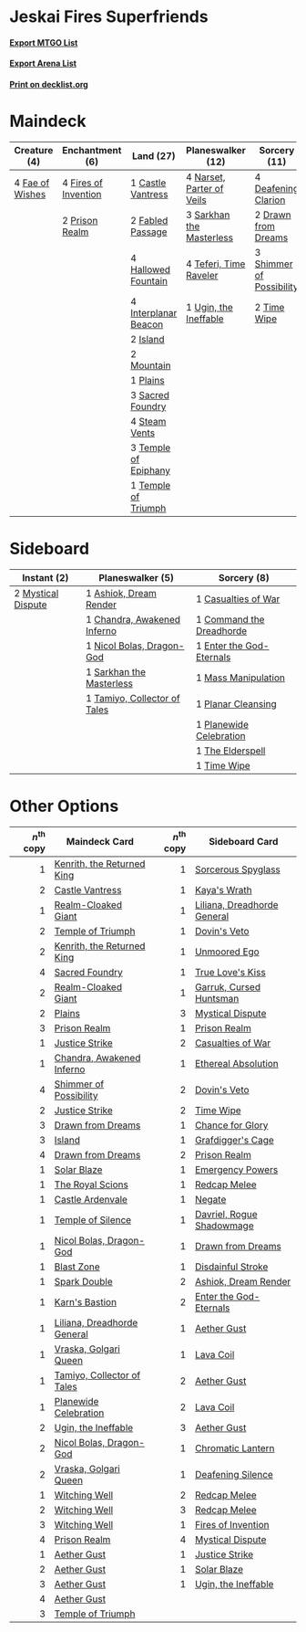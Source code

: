 # Jeskai Fires Superfriends

#### [Export MTGO List](../collection/Jeskai%20Fires%20Superfriends/Jeskai%20Fires%20Superfriends.txt)
#### [Export Arena List](../collection/Jeskai%20Fires%20Superfriends/Jeskai%20Fires%20Superfriends_arena.txt)
#### [Print on decklist.org](http://decklist.org/?deckmain=1%09Castle%20Vantress%0A4%09Deafening%20Clarion%0A2%09Drawn%20from%20Dreams%0A2%09Fabled%20Passage%0A4%09Fae%20of%20Wishes%0A4%09Fires%20of%20Invention%0A4%09Hallowed%20Fountain%0A4%09Interplanar%20Beacon%0A2%09Island%0A2%09Mountain%0A4%09Narset,%20Parter%20of%20Veils%0A1%09Plains%0A2%09Prison%20Realm%0A3%09Sacred%20Foundry%0A3%09Sarkhan%20the%20Masterless%0A3%09Shimmer%20of%20Possibility%0A4%09Steam%20Vents%0A4%09Teferi,%20Time%20Raveler%0A3%09Temple%20of%20Epiphany%0A1%09Temple%20of%20Triumph%0A2%09Time%20Wipe%0A1%09Ugin,%20the%20Ineffable&deckside=1%09Ashiok,%20Dream%20Render%0A1%09Casualties%20of%20War%0A1%09Chandra,%20Awakened%20Inferno%0A1%09Command%20the%20Dreadhorde%0A1%09Enter%20the%20God-Eternals%0A1%09Mass%20Manipulation%0A2%09Mystical%20Dispute%0A1%09Nicol%20Bolas,%20Dragon-God%0A1%09Planar%20Cleansing%0A1%09Planewide%20Celebration%0A1%09Sarkhan%20the%20Masterless%0A1%09Tamiyo,%20Collector%20of%20Tales%0A1%09The%20Elderspell%0A1%09Time%20Wipe)
# Maindeck

|                                       Creature (4)                                       |                                        Enchantment (6)                                        |                                           Land (27)                                           |                                         Planeswalker (12)                                          |                                           Sorcery (11)                                            |
|------------------------------------------------------------------------------------------|-----------------------------------------------------------------------------------------------|-----------------------------------------------------------------------------------------------|----------------------------------------------------------------------------------------------------|---------------------------------------------------------------------------------------------------|
|4 [Fae of Wishes](http://gatherer.wizards.com/Pages/Card/Details.aspx?multiverseid=473006)|4 [Fires of Invention](http://gatherer.wizards.com/Pages/Card/Details.aspx?multiverseid=473087)|1 [Castle Vantress](http://gatherer.wizards.com/Pages/Card/Details.aspx?multiverseid=473204)   |4 [Narset, Parter of Veils](http://gatherer.wizards.com/Pages/Card/Details.aspx?multiverseid=460988)|4 [Deafening Clarion](http://gatherer.wizards.com/Pages/Card/Details.aspx?multiverseid=452915)     |
|                                                                                          |2 [Prison Realm](http://gatherer.wizards.com/Pages/Card/Details.aspx?multiverseid=460953)      |2 [Fabled Passage](http://gatherer.wizards.com/Pages/Card/Details.aspx?multiverseid=473206)    |3 [Sarkhan the Masterless](http://gatherer.wizards.com/Pages/Card/Details.aspx?multiverseid=461070) |2 [Drawn from Dreams](http://gatherer.wizards.com/Pages/Card/Details.aspx?multiverseid=466810)     |
|                                                                                          |                                                                                               |4 [Hallowed Fountain](http://gatherer.wizards.com/Pages/Card/Details.aspx?multiverseid=97071)  |4 [Teferi, Time Raveler](http://gatherer.wizards.com/Pages/Card/Details.aspx?multiverseid=461148)   |3 [Shimmer of Possibility](http://gatherer.wizards.com/Pages/Card/Details.aspx?multiverseid=457195)|
|                                                                                          |                                                                                               |4 [Interplanar Beacon](http://gatherer.wizards.com/Pages/Card/Details.aspx?multiverseid=461174)|1 [Ugin, the Ineffable](http://gatherer.wizards.com/Pages/Card/Details.aspx?multiverseid=460929)    |2 [Time Wipe](http://gatherer.wizards.com/Pages/Card/Details.aspx?multiverseid=461150)             |
|                                                                                          |                                                                                               |2 [Island](http://gatherer.wizards.com/Pages/Card/Details.aspx?multiverseid=439857)            |                                                                                                    |                                                                                                   |
|                                                                                          |                                                                                               |2 [Mountain](http://gatherer.wizards.com/Pages/Card/Details.aspx?multiverseid=439859)          |                                                                                                    |                                                                                                   |
|                                                                                          |                                                                                               |1 [Plains](http://gatherer.wizards.com/Pages/Card/Details.aspx?multiverseid=439856)            |                                                                                                    |                                                                                                   |
|                                                                                          |                                                                                               |3 [Sacred Foundry](http://gatherer.wizards.com/Pages/Card/Details.aspx?multiverseid=405106)    |                                                                                                    |                                                                                                   |
|                                                                                          |                                                                                               |4 [Steam Vents](http://gatherer.wizards.com/Pages/Card/Details.aspx?multiverseid=405109)       |                                                                                                    |                                                                                                   |
|                                                                                          |                                                                                               |3 [Temple of Epiphany](http://gatherer.wizards.com/Pages/Card/Details.aspx?multiverseid=442808)|                                                                                                    |                                                                                                   |
|                                                                                          |                                                                                               |1 [Temple of Triumph](http://gatherer.wizards.com/Pages/Card/Details.aspx?multiverseid=373560) |                                                                                                    |                                                                                                   |


# Sideboard

|                                         Instant (2)                                         |                                           Planeswalker (5)                                            |                                            Sorcery (8)                                            |
|---------------------------------------------------------------------------------------------|-------------------------------------------------------------------------------------------------------|---------------------------------------------------------------------------------------------------|
|2 [Mystical Dispute](http://gatherer.wizards.com/Pages/Card/Details.aspx?multiverseid=473020)|1 [Ashiok, Dream Render](http://gatherer.wizards.com/Pages/Card/Details.aspx?multiverseid=461155)      |1 [Casualties of War](http://gatherer.wizards.com/Pages/Card/Details.aspx?multiverseid=461114)     |
|                                                                                             |1 [Chandra, Awakened Inferno](http://gatherer.wizards.com/Pages/Card/Details.aspx?multiverseid=466881) |1 [Command the Dreadhorde](http://gatherer.wizards.com/Pages/Card/Details.aspx?multiverseid=461009)|
|                                                                                             |1 [Nicol Bolas, Dragon-God](http://gatherer.wizards.com/Pages/Card/Details.aspx?multiverseid=463947)   |1 [Enter the God-Eternals](http://gatherer.wizards.com/Pages/Card/Details.aspx?multiverseid=461123)|
|                                                                                             |1 [Sarkhan the Masterless](http://gatherer.wizards.com/Pages/Card/Details.aspx?multiverseid=461070)    |1 [Mass Manipulation](http://gatherer.wizards.com/Pages/Card/Details.aspx?multiverseid=457186)     |
|                                                                                             |1 [Tamiyo, Collector of Tales](http://gatherer.wizards.com/Pages/Card/Details.aspx?multiverseid=461147)|1 [Planar Cleansing](http://gatherer.wizards.com/Pages/Card/Details.aspx?multiverseid=191599)      |
|                                                                                             |                                                                                                       |1 [Planewide Celebration](http://gatherer.wizards.com/Pages/Card/Details.aspx?multiverseid=461099) |
|                                                                                             |                                                                                                       |1 [The Elderspell](http://gatherer.wizards.com/Pages/Card/Details.aspx?multiverseid=461016)        |
|                                                                                             |                                                                                                       |1 [Time Wipe](http://gatherer.wizards.com/Pages/Card/Details.aspx?multiverseid=461150)             |


# Other Options

|*n*<sup>th</sup> copy|                                            Maindeck Card                                             |*n*<sup>th</sup> copy|                                            Sideboard Card                                            |
|--------------------:|------------------------------------------------------------------------------------------------------|--------------------:|------------------------------------------------------------------------------------------------------|
|                    1|[Kenrith, the Returned King](http://gatherer.wizards.com/Pages/Card/Details.aspx?multiverseid=476052) |                    1|[Sorcerous Spyglass](http://gatherer.wizards.com/Pages/Card/Details.aspx?multiverseid=435407)         |
|                    2|[Castle Vantress](http://gatherer.wizards.com/Pages/Card/Details.aspx?multiverseid=473204)            |                    1|[Kaya's Wrath](http://gatherer.wizards.com/Pages/Card/Details.aspx?multiverseid=457331)               |
|                    1|[Realm-Cloaked Giant](http://gatherer.wizards.com/Pages/Card/Details.aspx?multiverseid=472988)        |                    1|[Liliana, Dreadhorde General](http://gatherer.wizards.com/Pages/Card/Details.aspx?multiverseid=461024)|
|                    2|[Temple of Triumph](http://gatherer.wizards.com/Pages/Card/Details.aspx?multiverseid=373560)          |                    1|[Dovin's Veto](http://gatherer.wizards.com/Pages/Card/Details.aspx?multiverseid=461120)               |
|                    2|[Kenrith, the Returned King](http://gatherer.wizards.com/Pages/Card/Details.aspx?multiverseid=476052) |                    1|[Unmoored Ego](http://gatherer.wizards.com/Pages/Card/Details.aspx?multiverseid=452962)               |
|                    4|[Sacred Foundry](http://gatherer.wizards.com/Pages/Card/Details.aspx?multiverseid=405106)             |                    1|[True Love's Kiss](http://gatherer.wizards.com/Pages/Card/Details.aspx?multiverseid=472996)           |
|                    2|[Realm-Cloaked Giant](http://gatherer.wizards.com/Pages/Card/Details.aspx?multiverseid=472988)        |                    1|[Garruk, Cursed Huntsman](http://gatherer.wizards.com/Pages/Card/Details.aspx?multiverseid=473153)    |
|                    2|[Plains](http://gatherer.wizards.com/Pages/Card/Details.aspx?multiverseid=439856)                     |                    3|[Mystical Dispute](http://gatherer.wizards.com/Pages/Card/Details.aspx?multiverseid=473020)           |
|                    3|[Prison Realm](http://gatherer.wizards.com/Pages/Card/Details.aspx?multiverseid=460953)               |                    1|[Prison Realm](http://gatherer.wizards.com/Pages/Card/Details.aspx?multiverseid=460953)               |
|                    1|[Justice Strike](http://gatherer.wizards.com/Pages/Card/Details.aspx?multiverseid=452932)             |                    2|[Casualties of War](http://gatherer.wizards.com/Pages/Card/Details.aspx?multiverseid=461114)          |
|                    1|[Chandra, Awakened Inferno](http://gatherer.wizards.com/Pages/Card/Details.aspx?multiverseid=466881)  |                    1|[Ethereal Absolution](http://gatherer.wizards.com/Pages/Card/Details.aspx?multiverseid=457314)        |
|                    4|[Shimmer of Possibility](http://gatherer.wizards.com/Pages/Card/Details.aspx?multiverseid=457195)     |                    2|[Dovin's Veto](http://gatherer.wizards.com/Pages/Card/Details.aspx?multiverseid=461120)               |
|                    2|[Justice Strike](http://gatherer.wizards.com/Pages/Card/Details.aspx?multiverseid=452932)             |                    2|[Time Wipe](http://gatherer.wizards.com/Pages/Card/Details.aspx?multiverseid=461150)                  |
|                    3|[Drawn from Dreams](http://gatherer.wizards.com/Pages/Card/Details.aspx?multiverseid=466810)          |                    1|[Chance for Glory](http://gatherer.wizards.com/Pages/Card/Details.aspx?multiverseid=452909)           |
|                    3|[Island](http://gatherer.wizards.com/Pages/Card/Details.aspx?multiverseid=439857)                     |                    1|[Grafdigger's Cage](http://gatherer.wizards.com/Pages/Card/Details.aspx?multiverseid=278452)          |
|                    4|[Drawn from Dreams](http://gatherer.wizards.com/Pages/Card/Details.aspx?multiverseid=466810)          |                    2|[Prison Realm](http://gatherer.wizards.com/Pages/Card/Details.aspx?multiverseid=460953)               |
|                    1|[Solar Blaze](http://gatherer.wizards.com/Pages/Card/Details.aspx?multiverseid=461143)                |                    1|[Emergency Powers](http://gatherer.wizards.com/Pages/Card/Details.aspx?multiverseid=457313)           |
|                    1|[The Royal Scions](http://gatherer.wizards.com/Pages/Card/Details.aspx?multiverseid=473161)           |                    1|[Redcap Melee](http://gatherer.wizards.com/Pages/Card/Details.aspx?multiverseid=473097)               |
|                    1|[Castle Ardenvale](http://gatherer.wizards.com/Pages/Card/Details.aspx?multiverseid=473200)           |                    1|[Negate](http://gatherer.wizards.com/Pages/Card/Details.aspx?multiverseid=423707)                     |
|                    1|[Temple of Silence](http://gatherer.wizards.com/Pages/Card/Details.aspx?multiverseid=373522)          |                    1|[Davriel, Rogue Shadowmage](http://gatherer.wizards.com/Pages/Card/Details.aspx?multiverseid=461010)  |
|                    1|[Nicol Bolas, Dragon-God](http://gatherer.wizards.com/Pages/Card/Details.aspx?multiverseid=463947)    |                    1|[Drawn from Dreams](http://gatherer.wizards.com/Pages/Card/Details.aspx?multiverseid=466810)          |
|                    1|[Blast Zone](http://gatherer.wizards.com/Pages/Card/Details.aspx?multiverseid=461171)                 |                    1|[Disdainful Stroke](http://gatherer.wizards.com/Pages/Card/Details.aspx?multiverseid=420705)          |
|                    1|[Spark Double](http://gatherer.wizards.com/Pages/Card/Details.aspx?multiverseid=460995)               |                    2|[Ashiok, Dream Render](http://gatherer.wizards.com/Pages/Card/Details.aspx?multiverseid=461155)       |
|                    1|[Karn's Bastion](http://gatherer.wizards.com/Pages/Card/Details.aspx?multiverseid=461175)             |                    2|[Enter the God-Eternals](http://gatherer.wizards.com/Pages/Card/Details.aspx?multiverseid=461123)     |
|                    1|[Liliana, Dreadhorde General](http://gatherer.wizards.com/Pages/Card/Details.aspx?multiverseid=461024)|                    1|[Aether Gust](http://gatherer.wizards.com/Pages/Card/Details.aspx?multiverseid=466796)                |
|                    1|[Vraska, Golgari Queen](http://gatherer.wizards.com/Pages/Card/Details.aspx?multiverseid=452963)      |                    1|[Lava Coil](http://gatherer.wizards.com/Pages/Card/Details.aspx?multiverseid=452858)                  |
|                    1|[Tamiyo, Collector of Tales](http://gatherer.wizards.com/Pages/Card/Details.aspx?multiverseid=461147) |                    2|[Aether Gust](http://gatherer.wizards.com/Pages/Card/Details.aspx?multiverseid=466796)                |
|                    1|[Planewide Celebration](http://gatherer.wizards.com/Pages/Card/Details.aspx?multiverseid=461099)      |                    2|[Lava Coil](http://gatherer.wizards.com/Pages/Card/Details.aspx?multiverseid=452858)                  |
|                    2|[Ugin, the Ineffable](http://gatherer.wizards.com/Pages/Card/Details.aspx?multiverseid=460929)        |                    3|[Aether Gust](http://gatherer.wizards.com/Pages/Card/Details.aspx?multiverseid=466796)                |
|                    2|[Nicol Bolas, Dragon-God](http://gatherer.wizards.com/Pages/Card/Details.aspx?multiverseid=463947)    |                    1|[Chromatic Lantern](http://gatherer.wizards.com/Pages/Card/Details.aspx?multiverseid=420864)          |
|                    2|[Vraska, Golgari Queen](http://gatherer.wizards.com/Pages/Card/Details.aspx?multiverseid=452963)      |                    1|[Deafening Silence](http://gatherer.wizards.com/Pages/Card/Details.aspx?multiverseid=472972)          |
|                    1|[Witching Well](http://gatherer.wizards.com/Pages/Card/Details.aspx?multiverseid=473036)              |                    2|[Redcap Melee](http://gatherer.wizards.com/Pages/Card/Details.aspx?multiverseid=473097)               |
|                    2|[Witching Well](http://gatherer.wizards.com/Pages/Card/Details.aspx?multiverseid=473036)              |                    3|[Redcap Melee](http://gatherer.wizards.com/Pages/Card/Details.aspx?multiverseid=473097)               |
|                    3|[Witching Well](http://gatherer.wizards.com/Pages/Card/Details.aspx?multiverseid=473036)              |                    1|[Fires of Invention](http://gatherer.wizards.com/Pages/Card/Details.aspx?multiverseid=473087)         |
|                    4|[Prison Realm](http://gatherer.wizards.com/Pages/Card/Details.aspx?multiverseid=460953)               |                    4|[Mystical Dispute](http://gatherer.wizards.com/Pages/Card/Details.aspx?multiverseid=473020)           |
|                    1|[Aether Gust](http://gatherer.wizards.com/Pages/Card/Details.aspx?multiverseid=466796)                |                    1|[Justice Strike](http://gatherer.wizards.com/Pages/Card/Details.aspx?multiverseid=452932)             |
|                    2|[Aether Gust](http://gatherer.wizards.com/Pages/Card/Details.aspx?multiverseid=466796)                |                    1|[Solar Blaze](http://gatherer.wizards.com/Pages/Card/Details.aspx?multiverseid=461143)                |
|                    3|[Aether Gust](http://gatherer.wizards.com/Pages/Card/Details.aspx?multiverseid=466796)                |                    1|[Ugin, the Ineffable](http://gatherer.wizards.com/Pages/Card/Details.aspx?multiverseid=460929)        |
|                    4|[Aether Gust](http://gatherer.wizards.com/Pages/Card/Details.aspx?multiverseid=466796)                |                     |                                                                                                      |
|                    3|[Temple of Triumph](http://gatherer.wizards.com/Pages/Card/Details.aspx?multiverseid=373560)          |                     |                                                                                                      |

